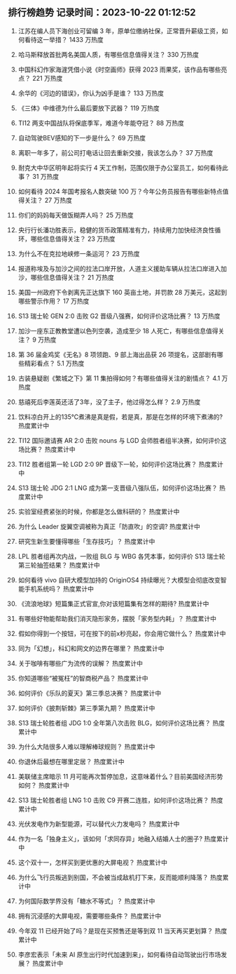 
## 排行榜趋势 记录时间：2023-10-22 01:12:52
  
  1. 江苏在编人员下海创业可留编 3 年，原单位缴纳社保，正常晋升薪级工资，如何看待这一举措？ 1433 万热度
    
  2. 哈马斯释放首批两名美国人质，有哪些信息值得关注？ 330 万热度
    
  3. 中国科幻作家海漄凭借小说《时空画师》获得 2023 雨果奖，该作品有哪些亮点？ 221 万热度
    
  4. 余华的《河边的错误》，你认为凶手是谁？ 133 万热度
    
  5. 《三体》中维德为什么最后要放下武器？ 119 万热度
    
  6. TI12 两支中国战队将保底季军，难道今年能夺冠？ 88 万热度
    
  7. 自动驾驶BEV感知的下一步是什么？ 69 万热度
    
  8. 离职一年多了，前公司打电话让回去重新交接，我该怎么办？ 37 万热度
    
  9. 耐克大中华区明年起将实行 4 天工作制，范围仅限于办公室员工，如何看待此事？ 31 万热度
    
  10. 如何看待 2024 年国考报名人数突破 100 万？今年公务员报告有哪些新特点值得关注？ 27 万热度
    
  11. 你们的妈妈每天做饭糊弄人吗？ 25 万热度
    
  12. 央行行长潘功胜表示，稳健的货币政策精准有力，持续用力加快经济良性循环，哪些信息值得关注？ 23 万热度
    
  13. 为什么不在克拉地峡修一条运河？ 23 万热度
    
  14. 报道称埃及与加沙之间的拉法口岸开放，人道主义援助车辆从拉法口岸进入加沙，哪些信息值得关注？ 21 万热度
    
  15. 美国一州政府下令剥离先正达旗下 160 英亩土地，并罚款 28 万美元，这起到哪些警示作用？ 17 万热度
    
  16. S13 瑞士轮 GEN 2:0 击败 G2 晋级八强赛，如何评价这场比赛？ 13 万热度
    
  17. 加沙一座东正教教堂遭以色列空袭，造成至少 18 人死亡，有哪些信息值得关注？ 9 万热度
    
  18. 第 36 届金鸡奖《无名》8 项领跑、9 部上海出品获 26 项提名，这部剧有哪些精彩看点？ 5.1 万热度
    
  19. 古装悬疑剧《繁城之下》第 11 集拍得如何？有哪些值得关注的剧情点？ 4.1 万热度
    
  20. 慈禧死后李莲英还活了3年，没了主子，他过得怎么样？ 2.9 万热度
    
  21. 饮料凉白开上的135℃煮沸是真是假，若是真，那是在怎样的环境下煮沸的? 热度累计中
    
  22. TI12 国际邀请赛 AR 2:0 击败 nouns 与 LGD 会师胜者组半决赛，如何评价这场比赛？ 热度累计中
    
  23. TI12 胜者组第一轮 LGD 2:0 9P 晋级下一轮，如何评价这场比赛？ 热度累计中
    
  24. S13 瑞士轮 JDG 2:1 LNG 成为第一支晋级八强队伍，如何评价这场比赛？ 热度累计中
    
  25. 实验室经费紧张的时候，你都是怎么做科研的？ 热度累计中
    
  26. 为什么 Leader 旋翼空调被称为真正「防直吹」的空调? 热度累计中
    
  27. 研究生新生要懂得哪些「生存技巧」？ 热度累计中
    
  28. LPL 胜者组再次内战，一败组 BLG 与 WBG 各凭本事，如何评价 S13 瑞士轮第三轮抽签结果？ 热度累计中
    
  29. 如何看待 vivo 自研大模型加持的 OriginOS4 持续曝光？大模型会彻底改变智能手机系统吗？ 热度累计中
    
  30. 《流浪地球》短篇集正式官宣,你对该短篇集有怎样的期待? 热度累计中
    
  31. 有哪些好物能帮助我们消灭隐形家务，摆脱「家务型内耗」？ 热度累计中
    
  32. 假如你得到一个按钮，可在按下的前x秒亮起，你会用它做什么？ 热度累计中
    
  33. 同为「幻想」，科幻和网文的边界在哪里？ 热度累计中
    
  34. 关于咖啡有哪些广为流传的误解？ 热度累计中
    
  35. 你知道哪些“被冤枉”的智商税产品？ 热度累计中
    
  36. 如何评价《乐队的夏天》第三季总决赛？ 热度累计中
    
  37. 如何评价《披荆斩棘》第三季第九期？ 热度累计中
    
  38. S13 瑞士轮胜者组 JDG 1:0 全年第八次击败 BLG，如何评价这场比赛？ 热度累计中
    
  39. 为什么大陆很多人难以理解棒球规则？ 热度累计中
    
  40. 你退休后最想在哪里定居？ 热度累计中
    
  41. 美联储主席暗示 11 月可能再次暂停加息，这意味着什么？目前美国经济形势如何？ 热度累计中
    
  42. S13 瑞士轮胜者组 LNG 1:0 击败 C9 开赛二连胜，如何评价这场比赛？ 热度累计中
    
  43. 光伏发电作为新型能源，可以替代火力发电吗？ 热度累计中
    
  44. 作为一名「独身主义」，该如何「求同存异」地融入结婚人士的圈子? 热度累计中
    
  45. 这个双十一，怎样买到更优惠的大屏电视？ 热度累计中
    
  46. 为什么飞行员叛逃到别国，不会被当成敌机打下来，反而能顺利降落？ 热度累计中
    
  47. 为何国际数学界没有「糖水不等式」？ 热度累计中
    
  48. 拥有沉浸感的大屏电视，需要哪些条件？ 热度累计中
    
  49. 今年双 11 已经开始了吗？是现在买预售还是等到双 11 当天再买更划算？ 热度累计中
    
  50. 李彦宏表示「未来 AI 原生出行时代加速到来」，如何看待自动驾驶出行市场发展？ 热度累计中
    